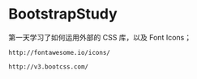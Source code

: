 BootstrapStudy
==============

第一天学习了如何运用外部的 CSS 库，以及 Font Icons；

`http://fontawesome.io/icons/`
  
`http://v3.bootcss.com/`
